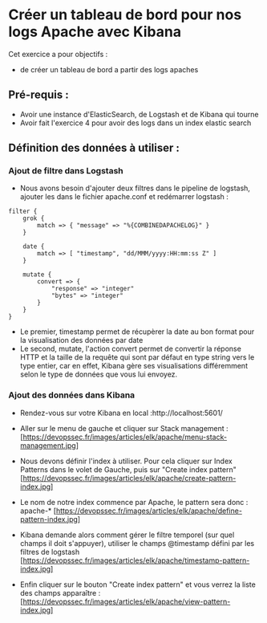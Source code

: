 # Créer un tableau de bord pour nos logs Apache avec Kibana

Cet exercice a pour objectifs :
* de créer un tableau de bord a partir des logs apaches

## Pré-requis : 
* Avoir une instance d'ElasticSearch, de Logstash et de Kibana qui tourne
* Avoir fait l'exercice 4 pour avoir des logs dans un index elastic search

## Définition des données à utiliser :
### Ajout de filtre dans Logstash 
* Nous avons besoin d'ajouter deux filtres dans le pipeline de logstash, ajouter les dans le fichier apache.conf et redémarrer logstash :
```
filter {
    grok {
        match => { "message" => "%{COMBINEDAPACHELOG}" }
    }
    
    date {
        match => [ "timestamp", "dd/MMM/yyyy:HH:mm:ss Z" ]
    }

    mutate {
        convert => {
            "response" => "integer"
            "bytes" => "integer"
        }
    }
}
```
  * Le premier, timestamp permet de récupèrer la date au bon format pour la visualisation des données par date
  * Le second, mutate,  l'action convert permet de convertir la réponse HTTP et la taille de la requête qui sont par défaut en type string vers le type entier, car en effet, Kibana gère ses visualisations différemment selon le type de données que vous lui envoyez. 

### Ajout des données dans Kibana

* Rendez-vous sur votre Kibana en local :http://localhost:5601/
* Aller sur le menu de gauche et cliquer sur Stack management : 
[https://devopssec.fr/images/articles/elk/apache/menu-stack-management.jpg]

* Nous devons définir l'index à utiliser. Pour cela cliquer sur Index Patterns dans le volet de Gauche, puis sur "Create index pattern"
[https://devopssec.fr/images/articles/elk/apache/create-pattern-index.jpg]

* Le nom de notre index commence par Apache, le pattern sera donc : apache-* 
[https://devopssec.fr/images/articles/elk/apache/define-pattern-index.jpg]

* Kibana demande alors comment gérer le filtre temporel (sur quel champs il doit s'appuyer), utiliser le champs @timestamp défini par les filtres de logstash
[https://devopssec.fr/images/articles/elk/apache/timestamp-pattern-index.jpg]

* Enfin cliquer sur le bouton "Create index pattern" et vous verrez la liste des champs apparaître :
[https://devopssec.fr/images/articles/elk/apache/view-pattern-index.jpg]
